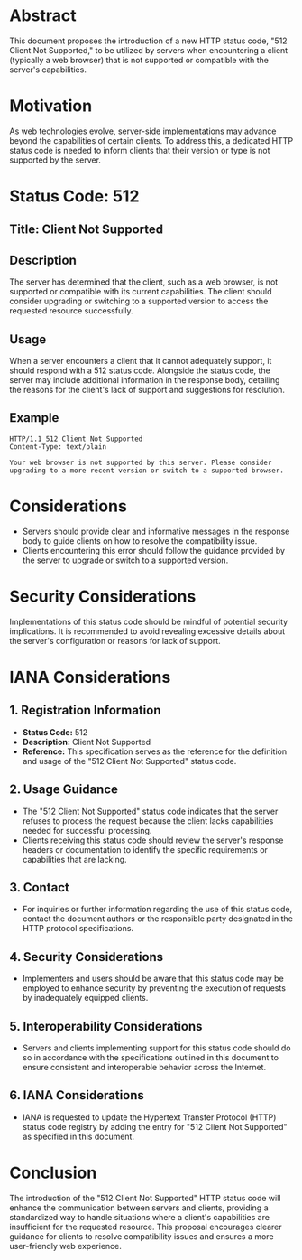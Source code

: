 # Abstract

This document proposes the introduction of a new HTTP status code, "512 Client Not Supported," to be utilized by servers when encountering a client (typically a web browser) that is not supported or compatible with the server's capabilities.

# Motivation

As web technologies evolve, server-side implementations may advance beyond the capabilities of certain clients. To address this, a dedicated HTTP status code is needed to inform clients that their version or type is not supported by the server.

# Status Code: 512

## Title: Client Not Supported

## Description

The server has determined that the client, such as a web browser, is not supported or compatible with its current capabilities. The client should consider upgrading or switching to a supported version to access the requested resource successfully.

## Usage

When a server encounters a client that it cannot adequately support, it should respond with a 512 status code. Alongside the status code, the server may include additional information in the response body, detailing the reasons for the client's lack of support and suggestions for resolution.

## Example
```http
HTTP/1.1 512 Client Not Supported
Content-Type: text/plain

Your web browser is not supported by this server. Please consider upgrading to a more recent version or switch to a supported browser.
```

# Considerations

- Servers should provide clear and informative messages in the response body to guide clients on how to resolve the compatibility issue.
- Clients encountering this error should follow the guidance provided by the server to upgrade or switch to a supported version.

# Security Considerations

Implementations of this status code should be mindful of potential security implications. It is recommended to avoid revealing excessive details about the server's configuration or reasons for lack of support.

# IANA Considerations

## 1. Registration Information

- **Status Code:** 512
- **Description:** Client Not Supported
- **Reference:** This specification serves as the reference for the definition and usage of the "512 Client Not Supported" status code.

## 2. Usage Guidance

- The "512 Client Not Supported" status code indicates that the server refuses to process the request because the client lacks capabilities needed for successful processing.
- Clients receiving this status code should review the server's response headers or documentation to identify the specific requirements or capabilities that are lacking.

## 3. Contact

- For inquiries or further information regarding the use of this status code, contact the document authors or the responsible party designated in the HTTP protocol specifications.

## 4. Security Considerations

- Implementers and users should be aware that this status code may be employed to enhance security by preventing the execution of requests by inadequately equipped clients.

## 5. Interoperability Considerations

- Servers and clients implementing support for this status code should do so in accordance with the specifications outlined in this document to ensure consistent and interoperable behavior across the Internet.

## 6. IANA Considerations

- IANA is requested to update the Hypertext Transfer Protocol (HTTP) status code registry by adding the entry for "512 Client Not Supported" as specified in this document.

# Conclusion

The introduction of the "512 Client Not Supported" HTTP status code will enhance the communication between servers and clients, providing a standardized way to handle situations where a client's capabilities are insufficient for the requested resource. This proposal encourages clearer guidance for clients to resolve compatibility issues and ensures a more user-friendly web experience.
